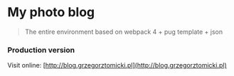 # My photo blog

>The entire environment based on webpack 4 + pug template + json

### Production version

Visit online: [http://blog.grzegorztomicki.pl](http://blog.grzegorztomicki.pl)